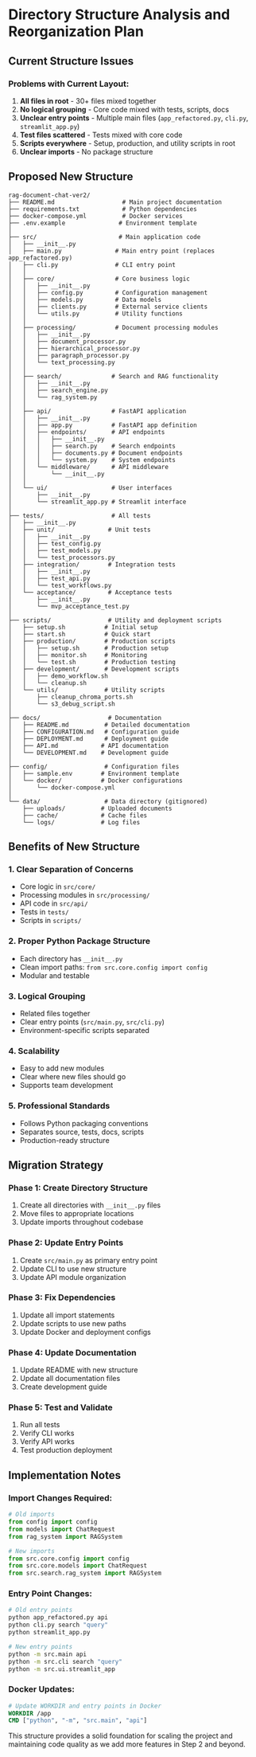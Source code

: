 # Directory Structure Analysis and Reorganization Plan

## Current Structure Issues

### Problems with Current Layout:
1. **All files in root** - 30+ files mixed together
2. **No logical grouping** - Core code mixed with tests, scripts, docs
3. **Unclear entry points** - Multiple main files (`app_refactored.py`, `cli.py`, `streamlit_app.py`)
4. **Test files scattered** - Tests mixed with core code
5. **Scripts everywhere** - Setup, production, and utility scripts in root
6. **Unclear imports** - No package structure

## Proposed New Structure

```
rag-document-chat-ver2/
├── README.md                   # Main project documentation
├── requirements.txt            # Python dependencies
├── docker-compose.yml          # Docker services
├── .env.example               # Environment template
│
├── src/                       # Main application code
│   ├── __init__.py
│   ├── main.py               # Main entry point (replaces app_refactored.py)
│   ├── cli.py                # CLI entry point
│   │
│   ├── core/                 # Core business logic
│   │   ├── __init__.py
│   │   ├── config.py         # Configuration management
│   │   ├── models.py         # Data models
│   │   ├── clients.py        # External service clients
│   │   └── utils.py          # Utility functions
│   │
│   ├── processing/           # Document processing modules
│   │   ├── __init__.py
│   │   ├── document_processor.py
│   │   ├── hierarchical_processor.py
│   │   ├── paragraph_processor.py
│   │   └── text_processing.py
│   │
│   ├── search/              # Search and RAG functionality
│   │   ├── __init__.py
│   │   ├── search_engine.py
│   │   └── rag_system.py
│   │
│   ├── api/                 # FastAPI application
│   │   ├── __init__.py
│   │   ├── app.py           # FastAPI app definition
│   │   ├── endpoints/       # API endpoints
│   │   │   ├── __init__.py
│   │   │   ├── search.py    # Search endpoints
│   │   │   ├── documents.py # Document endpoints
│   │   │   └── system.py    # System endpoints
│   │   └── middleware/      # API middleware
│   │       └── __init__.py
│   │
│   └── ui/                  # User interfaces
│       ├── __init__.py
│       └── streamlit_app.py # Streamlit interface
│
├── tests/                   # All tests
│   ├── __init__.py
│   ├── unit/               # Unit tests
│   │   ├── __init__.py
│   │   ├── test_config.py
│   │   ├── test_models.py
│   │   └── test_processors.py
│   ├── integration/        # Integration tests
│   │   ├── __init__.py
│   │   ├── test_api.py
│   │   └── test_workflows.py
│   └── acceptance/         # Acceptance tests
│       ├── __init__.py
│       └── mvp_acceptance_test.py
│
├── scripts/                # Utility and deployment scripts
│   ├── setup.sh           # Initial setup
│   ├── start.sh           # Quick start
│   ├── production/        # Production scripts
│   │   ├── setup.sh       # Production setup
│   │   ├── monitor.sh     # Monitoring
│   │   └── test.sh        # Production testing
│   ├── development/       # Development scripts
│   │   ├── demo_workflow.sh
│   │   └── cleanup.sh
│   └── utils/             # Utility scripts
│       ├── cleanup_chroma_ports.sh
│       └── s3_debug_script.sh
│
├── docs/                   # Documentation
│   ├── README.md          # Detailed documentation
│   ├── CONFIGURATION.md   # Configuration guide
│   ├── DEPLOYMENT.md      # Deployment guide
│   ├── API.md            # API documentation
│   └── DEVELOPMENT.md    # Development guide
│
├── config/                # Configuration files
│   ├── sample.env        # Environment template
│   └── docker/           # Docker configurations
│       └── docker-compose.yml
│
└── data/                  # Data directory (gitignored)
    ├── uploads/          # Uploaded documents
    ├── cache/            # Cache files
    └── logs/             # Log files
```

## Benefits of New Structure

### 1. **Clear Separation of Concerns**
- Core logic in `src/core/`
- Processing modules in `src/processing/`
- API code in `src/api/`
- Tests in `tests/`
- Scripts in `scripts/`

### 2. **Proper Python Package Structure**
- Each directory has `__init__.py`
- Clean import paths: `from src.core.config import config`
- Modular and testable

### 3. **Logical Grouping**
- Related files together
- Clear entry points (`src/main.py`, `src/cli.py`)
- Environment-specific scripts separated

### 4. **Scalability**
- Easy to add new modules
- Clear where new files should go
- Supports team development

### 5. **Professional Standards**
- Follows Python packaging conventions
- Separates source, tests, docs, scripts
- Production-ready structure

## Migration Strategy

### Phase 1: Create Directory Structure
1. Create all directories with `__init__.py` files
2. Move files to appropriate locations
3. Update imports throughout codebase

### Phase 2: Update Entry Points
1. Create `src/main.py` as primary entry point
2. Update CLI to use new structure
3. Update API module organization

### Phase 3: Fix Dependencies
1. Update all import statements
2. Update scripts to use new paths
3. Update Docker and deployment configs

### Phase 4: Update Documentation
1. Update README with new structure
2. Update all documentation files
3. Create development guide

### Phase 5: Test and Validate
1. Run all tests
2. Verify CLI works
3. Verify API works
4. Test production deployment

## Implementation Notes

### Import Changes Required:
```python
# Old imports
from config import config
from models import ChatRequest
from rag_system import RAGSystem

# New imports  
from src.core.config import config
from src.core.models import ChatRequest
from src.search.rag_system import RAGSystem
```

### Entry Point Changes:
```bash
# Old entry points
python app_refactored.py api
python cli.py search "query"
python streamlit_app.py

# New entry points
python -m src.main api
python -m src.cli search "query"  
python -m src.ui.streamlit_app
```

### Docker Updates:
```dockerfile
# Update WORKDIR and entry points in Docker
WORKDIR /app
CMD ["python", "-m", "src.main", "api"]
```

This structure provides a solid foundation for scaling the project and maintaining code quality as we add more features in Step 2 and beyond.